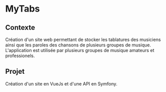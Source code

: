 # MyTabs

## Contexte

Création d'un site web permettant de stocker les tablatures des musiciens ainsi que les paroles des chansons de plusieurs groupes de musique. L'application est utilisée par plusieurs groupes de musique amateurs et professionels.

## Projet

Création d'un site en VueJs et d'une API en Symfony.
